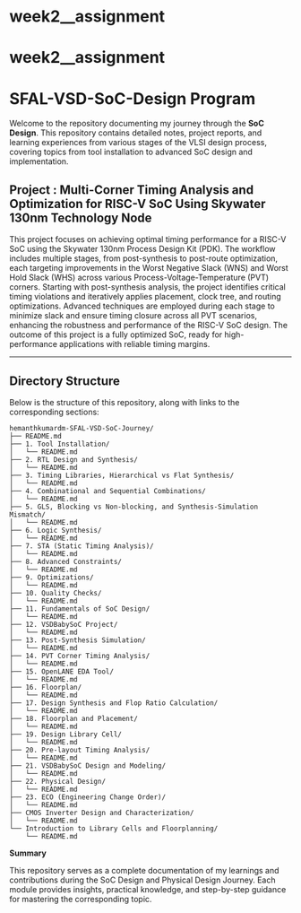 # week2__assignment

# week2__assignment


# SFAL-VSD-SoC-Design Program 

Welcome to the repository documenting my journey through the **SoC Design**. This repository contains detailed notes, project reports, and learning experiences from various stages of the VLSI design process, covering topics from tool installation to advanced SoC design and implementation.

## Project : Multi-Corner Timing Analysis and Optimization for RISC-V SoC Using Skywater 130nm Technology Node

This project focuses on achieving optimal timing performance for a RISC-V SoC using the Skywater 130nm Process Design Kit (PDK). The workflow includes multiple stages, from post-synthesis to post-route optimization, each targeting improvements in the Worst Negative Slack (WNS) and Worst Hold Slack (WHS) across various Process-Voltage-Temperature (PVT) corners. Starting with post-synthesis analysis, the project identifies critical timing violations and iteratively applies placement, clock tree, and routing optimizations. Advanced techniques are employed during each stage to minimize slack and ensure timing closure across all PVT scenarios, enhancing the robustness and performance of the RISC-V SoC design. The outcome of this project is a fully optimized SoC, ready for high- performance applications with reliable timing margins.

---

## Directory Structure

Below is the structure of this repository, along with links to the corresponding sections:

```plaintext
hemanthkumardm-SFAL-VSD-SoC-Journey/
├── README.md
├── 1. Tool Installation/
│   └── README.md
├── 2. RTL Design and Synthesis/
│   └── README.md
├── 3. Timing Libraries, Hierarchical vs Flat Synthesis/
│   └── README.md
├── 4. Combinational and Sequential Combinations/
│   └── README.md
├── 5. GLS, Blocking vs Non-blocking, and Synthesis-Simulation Mismatch/
│   └── README.md
├── 6. Logic Synthesis/
│   └── README.md
├── 7. STA (Static Timing Analysis)/
│   └── README.md
├── 8. Advanced Constraints/
│   └── README.md
├── 9. Optimizations/
│   └── README.md
├── 10. Quality Checks/
│   └── README.md
├── 11. Fundamentals of SoC Design/
│   └── README.md
├── 12. VSDBabySoC Project/
│   └── README.md
├── 13. Post-Synthesis Simulation/
│   └── README.md
├── 14. PVT Corner Timing Analysis/
│   └── README.md
├── 15. OpenLANE EDA Tool/
│   └── README.md
├── 16. Floorplan/
│   └── README.md
├── 17. Design Synthesis and Flop Ratio Calculation/
│   └── README.md
├── 18. Floorplan and Placement/
│   └── README.md
├── 19. Design Library Cell/
│   └── README.md
├── 20. Pre-layout Timing Analysis/
│   └── README.md
├── 21. VSDBabySoC Design and Modeling/
│   └── README.md
├── 22. Physical Design/
│   └── README.md
├── 23. ECO (Engineering Change Order)/
│   └── README.md
├── CMOS Inverter Design and Characterization/
│   └── README.md
└── Introduction to Library Cells and Floorplanning/
    └── README.md
```

**Summary**

This repository serves as a complete documentation of my learnings and contributions during the SoC Design and Physical Design Journey. Each module provides insights, practical knowledge, and step-by-step guidance for mastering the corresponding topic.
